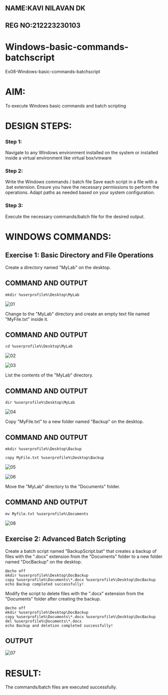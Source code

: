 ## NAME:KAVI NILAVAN DK
## REG NO:212223230103


# Windows-basic-commands-batchscript
Ex08-Windows-basic-commands-batchscript



# AIM:
To execute Windows basic commands and batch scripting

# DESIGN STEPS:

### Step 1:

Navigate to any Windows environment installed on the system or installed inside a virtual environment like virtual box/vmware 

### Step 2:

Write the Windows commands / batch file
Save each script in a file with a .bat extension.
Ensure you have the necessary permissions to perform the operations.
Adapt paths as needed based on your system configuration.
### Step 3:

Execute the necessary commands/batch file for the desired output. 




# WINDOWS COMMANDS:
## Exercise 1: Basic Directory and File Operations
Create a directory named "MyLab" on the desktop.

## COMMAND AND OUTPUT
```
mkdir %userprofile%\Desktop\MyLab
```
![01](https://github.com/KavinilavanDK/Windows-basic-commands-batchscript/assets/144870429/71b0ec7e-cbd3-458f-a67b-50ea520aa5b3)

Change to the "MyLab" directory and create an empty text file named "MyFile.txt" inside it.
## COMMAND AND OUTPUT
```
cd %userprofile%\Desktop\MyLab
```
![02](https://github.com/KavinilavanDK/Windows-basic-commands-batchscript/assets/144870429/7ce239b8-8187-470c-a7ac-eb9d97228257)


![03](https://github.com/KavinilavanDK/Windows-basic-commands-batchscript/assets/144870429/2d364284-f23c-4bde-8071-d98bb55bb590)

List the contents of the "MyLab" directory.
## COMMAND AND OUTPUT
```
dir %userprofile%\Desktop\MyLab
```
![04](https://github.com/KavinilavanDK/Windows-basic-commands-batchscript/assets/144870429/e661a2ff-a556-4d69-a2bb-69a8eb6ac7c3)


Copy "MyFile.txt" to a new folder named "Backup" on the desktop.
## COMMAND AND OUTPUT
```
mkdir %userprofile%\Desktop\Backup

copy MyFile.txt %userprofile%\Desktop\Backup
```
![05](https://github.com/KavinilavanDK/Windows-basic-commands-batchscript/assets/144870429/68966b86-191c-40ee-957e-d1f5fa36d786)

![06](https://github.com/KavinilavanDK/Windows-basic-commands-batchscript/assets/144870429/d0e46ae6-fb3b-4181-bf8d-18ad0b747558)

Move the "MyLab" directory to the "Documents" folder.

## COMMAND AND OUTPUT
```
mv Myfile.txt %userprofile%\Documents
```

![08](https://github.com/KavinilavanDK/Windows-basic-commands-batchscript/assets/144870429/1320f93b-9ca4-45a6-b03f-f8e6030f3145)


## Exercise 2: Advanced Batch Scripting
Create a batch script named "BackupScript.bat" that creates a backup of files with the ".docx" extension from the "Documents" folder to a new folder named "DocBackup" on the desktop.
```
@echo off
mkdir %userprofile%\Desktop\DocBackup
copy %userprofile%\Documents\*.docx %userprofile%\Desktop\DocBackup
echo Backup completed successfully!
```
Modify the script to delete files with the ".docx" extension from the "Documents" folder after creating the backup.
```
@echo off
mkdir %userprofile%\Desktop\DocBackup
copy %userprofile%\Documents\*.docx %userprofile%\Desktop\DocBackup
del %userprofile%\Documents\*.docx
echo Backup and deletion completed successfully!
```

## OUTPUT
![07](https://github.com/KavinilavanDK/Windows-basic-commands-batchscript/assets/144870429/873a461c-c805-4108-974d-374bb6984f97)

# RESULT:
The commands/batch files are executed successfully.


